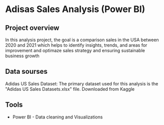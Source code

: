 # Adisas Sales Analysis (Power BI)

## Project overview 

In this analysis project, the goal  is a comparison sales in the USA between 2020 and 2021 which helps to identify insights, trends, and areas for improvement and optimaze sales strategy and ensuring sustainable business growth 

## Data sourses 

Adidas US Sales Dataset: The primary dataset used for this analysis is the "Adidas US Sales Datasets.xlsx" file. Downloaded from Kaggle 

## Tools 
- Power BI - Data cleaning and Visualizations

